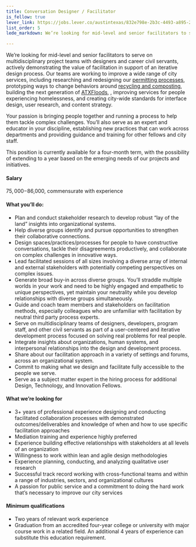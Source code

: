 ```yaml
---
title: Conversation Designer / Facilitator
is_fellow: true
lever_link: https://jobs.lever.co/austintexas/832e798e-2b3c-4493-a895-276753feafd7/apply
list_order: 5
lede_markdown: We’re looking for mid-level and senior facilitators to serve on multidisciplinary project teams with designers and career civil servants, actively demonstrating the value of facilitation in support of an iterative design process. 

---
```



We’re looking for mid-level and senior facilitators to serve on multidisciplinary project teams with designers and career civil servants, actively demonstrating the value of facilitation in support of an iterative design process. Our teams are working to improve a wide range of city services, including researching and redesigning our [permitting processes](http://www.austintexas.gov/department/development-services), prototyping ways to change behaviors around [recycling and composting](http://www.austintexas.gov/department/austin-resource-recovery), building the next generation of [ATXFloods](https://www.atxfloods.com), , improving services for people experiencing homelessness, and creating city-wide standards for interface design, user research, and content strategy.

Your passion is bringing people together and running a process to help them tackle complex challenges. You’ll also serve as an expert and educator in your discipline, establishing new practices that can work across departments and providing guidance and training for other fellows and city staff.

This position is currently available for a four-month term, with the possibility of extending to a year based on the emerging needs of our projects and initiatives.

#### Salary

$75,000-$86,000, commensurate with experience

#### What you’ll do:

*   Plan and conduct stakeholder research to develop robust “lay of the land” insights into organizational systems.
*   Help diverse groups identify and pursue opportunities to strengthen their collaborative connections.
*   Design spaces/practices/processes for people to have constructive conversations, tackle their disagreements productively, and collaborate on complex challenges in innovative ways.
*   Lead facilitated sessions of all sizes involving a diverse array of internal and external stakeholders with potentially competing perspectives on complex issues.
*   Generate broad buy-in across diverse groups. You’ll straddle multiple worlds in your work and need to be highly engaged and empathetic to unique perspectives, yet maintain your neutrality while you develop relationships with diverse groups simultaneously.
*   Guide and coach team members and stakeholders on facilitation methods, especially colleagues who are unfamiliar with facilitation by neutral third party process experts.
*   Serve on multidisciplinary teams of designers, developers, program staff, and other civil servants as part of a user-centered and iterative development process focused on solving real problems for real people.
*   Integrate insights about organizations, human systems, and interpersonal relationships into the design and development process.
*   Share about our facilitation approach in a variety of settings and forums, across an organizational system.
*   Commit to making what we design and facilitate fully accessible to the people we serve.
*   Serve as a subject matter expert in the hiring process for additional Design, Technology, and Innovation Fellows.

#### What we’re looking for

*   3+ years of professional experience designing and conducting facilitated collaboration processes with demonstrated outcomes/deliverables and knowledge of when and how to use specific facilitation approaches
*   Mediation training and experience highly preferred
*   Experience building effective relationships with stakeholders at all levels of an organization
*   Willingness to work within lean and agile design methodologies
*   Experience planning, conducting, and analyzing qualitative user research
*   Successful track record working with cross-functional teams and within a range of industries, sectors, and organizational cultures
*   A passion for public service and a commitment to doing the hard work that’s necessary to improve our city services

#### Minimum qualifications

*   Two years of relevant work experience
*   Graduation from an accredited four-year college or university with major course work in a related field. An additional 4 years of experience can substitute this education requirement.
